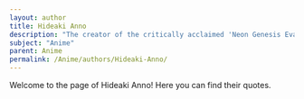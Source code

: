 ```yaml
---
layout: author
title: Hideaki Anno
description: "The creator of the critically acclaimed 'Neon Genesis Evangelion', Anno is known for his complex narrative and deep psychological themes in anime."
subject: "Anime"
parent: Anime
permalink: /Anime/authors/Hideaki-Anno/
---
```


Welcome to the page of Hideaki Anno! Here you can find their quotes.
